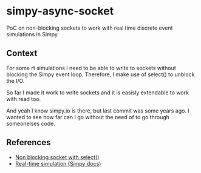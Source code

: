 # simpy-async-socket
PoC on non-blocking sockets to work with real time discrete event simulations in Simpy

## Context
For some rt simulations I need to be able to write to sockets without blocking the Simpy event loop. Therefore, I make use of select() to unblock the I/O.

So far I made it work to write sockets and it is easisly extendable to work with read too.

And yeah I know simpy.io is there, but last commit was some years ago. I wanted to see how far can I go without the need of to go through someonelses code.

## References
* [Non blocking socket with select()](https://medium.com/vaidikkapoor/understanding-non-blocking-i-o-with-python-part-1-ec31a2e2db9b)
* [Real-time simulation (Simpy docs)](https://simpy.readthedocs.io/en/latest/api_reference/simpy.rt.html)
